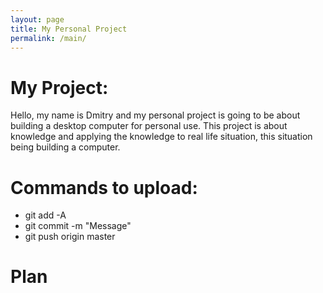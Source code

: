 ```yaml
---
layout: page
title: My Personal Project
permalink: /main/
---
```


# My Project:
Hello, my name is Dmitry and my personal project is going to be about building a desktop computer for personal use.
This project is about knowledge and applying the knowledge to real life situation, this situation being building a computer.


# Commands to upload:
* git add -A
* git commit -m "Message"
* git push origin master

# Plan
